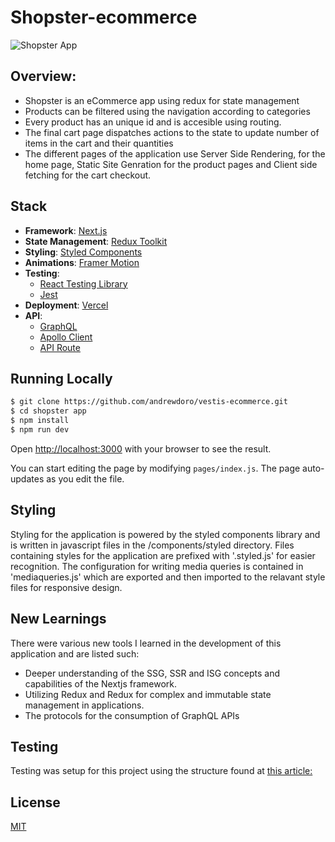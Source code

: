 # Shopster-ecommerce

![Shopster App](https://i.imgur.com/Xfvm4fA.png)

## Overview:

- Shopster is an eCommerce app using redux for state management
- Products can be filtered using the navigation according to categories
- Every product has an unique id and is accesible using routing.
- The final cart page dispatches actions to the state to update number of items in the cart and their quantities
- The different pages of the application use Server Side Rendering, for the home page, Static Site Genration for the product pages and Client side fetching for the cart checkout.

## Stack

- **Framework**: [Next.js](https://reactjs.org/)
- **State Management**: [Redux Toolkit](https://redux-toolkit.js.org/)
- **Styling**: [Styled Components](https://mui.com/)
- **Animations**: [Framer Motion](https://www.framer.com/)
- **Testing**: 
    - [React Testing Library](https://testing-library.com/)
    - [Jest](https://jestjs.io/)
- **Deployment**: [Vercel](https://www.vercel.com/)
- **API**: 
    - [GraphQL](https://graphql.org/)
    - [Apollo Client](https://www.apollographql.com/)
    - [API Route](https://scandiwebserve.herokuapp.com/)


## Running Locally

```bash
$ git clone https://github.com/andrewdoro/vestis-ecommerce.git
$ cd shopster app
$ npm install
$ npm run dev
```

Open [http://localhost:3000](http://localhost:3000) with your browser to see the result.

You can start editing the page by modifying `pages/index.js`. The page auto-updates as you edit the file.


## Styling

Styling for the application is powered by the styled components library and is written in javascript files in the /components/styled directory. Files containing styles for the application are prefixed with '.styled.js' for easier recognition. The configuration for writing media queries is contained in 'mediaqueries.js' which are exported and then imported to the relavant style files for responsive design.


## New Learnings

There were various new tools I learned in the development of this application and are listed such:
- Deeper understanding of the SSG, SSR and ISG concepts and capabilities of the Nextjs framework. 
- Utilizing Redux and Redux for complex and immutable state management in applications.
- The protocols for the consumption of GraphQL APIs


## Testing

Testing was setup for this project using the structure found at [this article:](https://blog.jarrodwatts.com/how-to-set-up-nextjs-with-jest-react-testing-library-and-playwright)


## License

[MIT](https://choosealicense.com/licenses/mit/)

